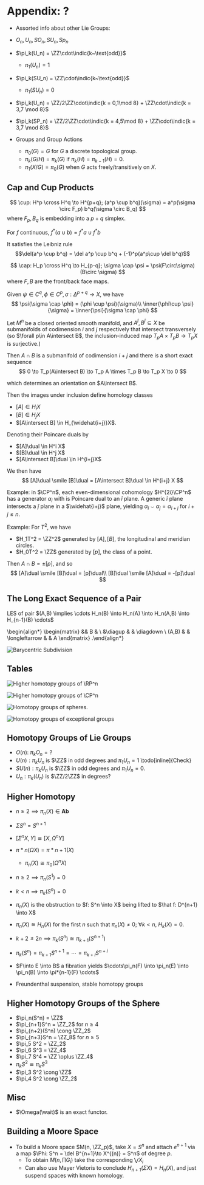 # Appendix: ?

* Assorted info about other Lie Groups:
 * $O_n, U_n, SO_n, SU_n, Sp_n$

* $\pi_k(U_n) = \ZZ\cdot\indic{k~\text{odd}}$
  * $\pi_1(U_n) = 1$

* $\pi_k(SU_n) = \ZZ\cdot\indic{k~\text{odd}}$
  * $\pi_1(SU_n) = 0$

* $\pi_k(U_n) = \ZZ/2\ZZ\cdot\indic{k = 0,1\mod 8} + \ZZ\cdot\indic{k = 3,7 \mod 8}$

* $\pi_k(SP_n) = \ZZ/2\ZZ\cdot\indic{k = 4,5\mod 8} + \ZZ\cdot\indic{k = 3,7 \mod 8}$



* Groups and Group Actions
	* $\pi_0(G) = G$ for $G$ a discrete topological group.
	* $\pi_k(G/H) = \pi_k(G)$ if $\pi_k(H) = \pi_{k-1}(H) = 0$.
	* $\pi_1(X/G) = \pi_0(G)$ when $G$ acts freely/transitively on $X$.



## Cap and Cup Products

$$
\cup: H^p \cross H^q \to H^{p+q}; (a^p \cup b^q)(\sigma) = a^p(\sigma \circ F_p) b^q(\sigma \circ B_q)
$$ 
where $F_p, B_q$ is embedding into a $p+q$ simplex.

For $f$ continuous, $f^*(a\cup b) = f^*a \cup f^*b$

It satisfies the Leibniz rule
$$\del(a^p \cup b^q) = \del a^p \cup b^q + (-1)^p(a^p\cup \del b^q)$$ 

$$
\cap: H_p \cross H^q \to H_{p-q}; \sigma \cap \psi = \psi(F\circ\sigma)(B\circ \sigma)
$$ 
where $F,B$ are the front/back face maps.

Given $\psi \in C^q, \phi \in C^p, \sigma: \Delta^{p+q} \to X$, we have
$$
\psi(\sigma \cap \phi) = (\phi \cup \psi)(\sigma)\\
\inner{\phi\cup \psi}{\sigma} = \inner{\psi}{\sigma \cap \phi}
$$

Let $M^n$ be a closed oriented smooth manifold, and $A^{\hat i}, B^{\hat j} \subseteq X$ be submanifolds of codimension $i$ and $j$ respectively that intersect transversely (so $\forall p\in A\intersect B$, the inclusion-induced map $T_pA \times T_p B \to T_p X$ is surjective.)

Then $A\cap B$ is a submanifold of codimension $i+j$ and there is a short exact sequence
$$
0 \to T_p(A\intersect B) \to T_p A \times T_p B \to T_p X \to 0
$$

which determines an orientation on $A\intersect B$.

Then the images under inclusion define homology classes

- $[A] \in H_{\hat i}X$
- $[B] \in H_{\hat j}X$
- $[A\intersect B] \in H_{\widehat{i+j}}X$.

Denoting their Poincare duals by

- $[A]\dual \in H^i X$
- $[B]\dual \in H^j X$
- $[A\intersect B]\dual \in H^{i+j}X$

We then have
$$
[A]\dual \smile [B]\dual = [A\intersect B]\dual \in H^{i+j} X
$$

Example: in $\CP^n$, each even-dimensional cohomology $H^{2i}\CP^n$ has a generator $\alpha_i$ with is Poincare dual to an $\hat i$ plane. A generic $\hat i$ plane intersects a $\hat j$ plane in a $\widehat{i+j}$ plane, yielding $\alpha_i \smile \alpha_j = \alpha_{i+j}$ for $i+j \leq n$.

Example: For $T^2$, we have
- $H_1T^2 = \ZZ^2$ generated by $[A], [B]$, the longitudinal and meridian circles.
- $H_0T^2 = \ZZ$ generated by $[p]$, the class of a point.

Then $A\cap B = \pm [p]$, and so
$$
[A]\dual \smile [B]\dual = [p]\dual\\
[B]\dual \smile [A]\dual = -[p]\dual
$$

## The Long Exact Sequence of a Pair

LES of pair $(A,B) \implies \cdots H_n(B) \into H_n(A) \into H_n(A,B) \into H_{n-1}(B) \cdots$

\begin{align*}
\begin{matrix}
  && B & \\
&\diagup &  & \diagdown \\
(A,B) & & \longleftarrow &  & A
\end{matrix}
.\end{align*}

![Barycentric Subdivision](figures/image_2020-06-01-00-35-21.png)

## Tables

![Higher homotopy groups of $\RP^n$](figures/image_2020-09-20-01-35-23.png)

![Higher homotopy groups of $\CP^n$](figures/image_2020-09-20-01-35-51.png)

![Homotopy groups of spheres.](figures/image_2020-09-20-01-39-16.png)

![Homotopy groups of exceptional groups](figures/image_2020-09-20-01-40-22.png)

## Homotopy Groups of Lie Groups

- $O(n)$: $\pi_k O_n = ?$
- $U(n): \pi_k U_n$ is $\ZZ$ in odd degrees and $\pi_1 U_n = 1$
\todo[inline]{Check}
- $SU(n): \pi_k U_n$ is $\ZZ$ in odd degrees and $\pi_1 U_n = 0$.
- $U_n: \pi_k(U_n)$ is $\ZZ/2\ZZ$ in degrees?


## Higher Homotopy

* $n \geq 2 \implies \pi_n(X) \in \mathbf{Ab}$

* $\Sigma S^n = S^{n+1}$

* $[\Sigma^n X, Y] \cong [X, \Omega^n Y]$

* $\pi*n(\Omega X) = \pi*{n+1}(X)$
  * $\pi_n(X) \cong \pi_0(\Omega^n X)$
* $n\geq 2 \implies \pi_n(S^1) = 0$

* $k < n \implies \pi_k(S^n) = 0$

* $\pi_n(X)$ is the obstruction to $f: S^n \into X$ being lifted to $\hat f: D^{n+1} \into X$

* $\pi_n(X) \cong H_n(X)$ for the first $n$ such that $\pi_n(X) \neq 0$; $\forall k<n, ~H_k(X) = 0$.

* $k+2 \leq 2n \implies \pi_k(S^n) \cong \pi_{k+1}(S^{n+1})$

* $\pi_k(S^n) = \pi_{k+1}S^{n+1} = \cdots =\pi_{k+i}S^{n+i}$

* $F\into E \into B$ a fibration yields $\cdots\pi_n(F) \into \pi_n(E) \into \pi_n(B) \into \pi*{n-1}(F) \cdots$

- Freundenthal suspension, stable homotopy groups

## Higher Homotopy Groups of the Sphere

* $\pi_n(S^n) = \ZZ$
* $\pi_{n+1}S^n = \ZZ_2$ for $n \geq 4$
* $\pi_{n+2}(S^n) \cong \ZZ_2$
* $\pi_{n+3}S^n = \ZZ_8$ for $n\geq 5$
* $\pi_5 S^2 = \ZZ_2$
* $\pi_6 S^3 = \ZZ_4$
* $\pi_7 S^4 = \ZZ \oplus \ZZ_4$
* $\pi_k S^2 \cong \pi_k S^3$
* $\pi_3 S^2 \cong \ZZ$
* $\pi_4 S^2 \cong \ZZ_2$

## Misc

* $\Omega(\wait)$ is an exact functor.

## Building a Moore Space

- To build a Moore space $M(n, \ZZ_p)$, take $X = S^n$ and attach $e^{n+1}$ via a map $\Phi: S^n = \del B^{n+1}\to X^{(n)} = S^n$ of degree $p$.
	- To obtain $M(n, \prod G_i)$ take the corresponding $\bigvee X_i$
	- Can also use Mayer Vietoris to conclude $H_{n+1}(\Sigma X) = H_n(X)$, and just suspend spaces with known homology.


